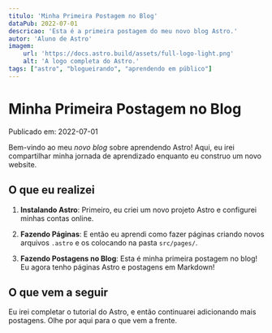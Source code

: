 ```yaml
---
titulo: 'Minha Primeira Postagem no Blog'
dataPub: 2022-07-01
descricao: 'Esta é a primeira postagem do meu novo blog Astro.'
autor: 'Aluno de Astro'
imagem:
    url: 'https://docs.astro.build/assets/full-logo-light.png'
    alt: 'A logo completa do Astro.'
tags: ["astro", "blogueirando", "aprendendo em público"]
---
```

# Minha Primeira Postagem no Blog

Publicado em: 2022-07-01

Bem-vindo ao meu _novo blog_ sobre aprendendo Astro! Aqui, eu irei compartilhar minha jornada de aprendizado enquanto eu construo um novo website.

## O que eu realizei

1. **Instalando Astro**: Primeiro, eu criei um novo projeto Astro e configurei minhas contas online.

2. **Fazendo Páginas**: E então eu aprendi como fazer páginas criando novos arquivos `.astro` e os colocando na pasta `src/pages/`.

3. **Fazendo Postagens no Blog**: Esta é minha primeira postagem no blog! Eu agora tenho páginas Astro e postagens em Markdown!

## O que vem a seguir

Eu irei completar o tutorial do Astro, e então continuarei adicionando mais postagens. Olhe por aqui para o que vem a frente.